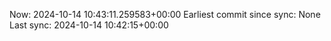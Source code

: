Now: 2024-10-14 10:43:11.259583+00:00 Earliest commit since sync: None Last sync: 2024-10-14 10:42:15+00:00
